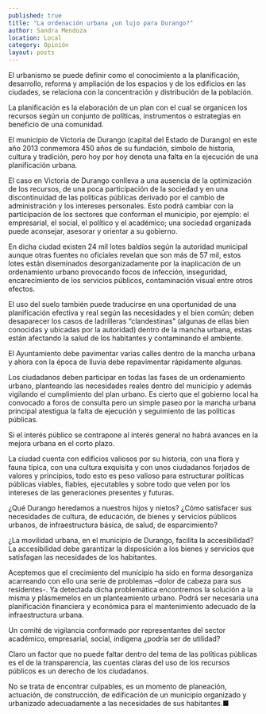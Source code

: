 ```yaml
---
published: true
title: "La ordenación urbana ¿un lujo para Durango?"
author: Sandra Mendoza
location: Local
category: Opinión
layout: posts
---
```


El urbanismo se puede definir como el conocimiento a la planificación, desarrollo, reforma y ampliación de los espacios y de los edificios en las ciudades, se relaciona con la concentración y distribución de la población.

La planificación es la elaboración de un plan con el cual se organicen los recursos según un conjunto de políticas, instrumentos o estrategias en beneficio de una comunidad.

El municipio de Victoria de Durango (capital del Estado de Durango) en este año 2013 conmemora 450 años de su fundación, símbolo de historia, cultura y tradición, pero hoy por hoy denota una falta en la ejecución de una planificación urbana. 

El caso en Victoria de Durango conlleva a una ausencia de la optimización de los recursos, de una poca participación de la sociedad y en una discontinuidad de las políticas públicas derivado por el cambio de administración y los intereses personales. Esto podrá cambiar con la participación de los sectores que conforman el municipio, por ejemplo: el empresarial, el social, el político y el académico; una sociedad organizada puede aconsejar, asesorar y orientar a su gobierno.

En dicha ciudad existen  24 mil lotes baldíos según la autoridad municipal aunque otras fuentes no oficiales revelan que son más de 57 mil,  estos lotes están diseminados desorganizadamente por la inaplicación de un ordenamiento urbano provocando focos de infección, inseguridad, encarecimiento de los servicios públicos, contaminación visual entre otros efectos.

El uso del suelo también puede traducirse en una oportunidad de una planificación efectiva y real según las necesidades y el bien común; deben desaparecer los casos de ladrilleras “clandestinas” (algunas de ellas bien conocidas y ubicadas por la autoridad) dentro de la mancha urbana, estas están afectando la salud de los habitantes y contaminando el ambiente.

El Ayuntamiento debe pavimentar varias calles dentro de la mancha urbana y ahora con la época de lluvia debe repavimentar rápidamente algunas. 

Los ciudadanos deben participar en todas las fases de un ordenamiento urbano, planteando las necesidades reales dentro del municipio y además vigilando el cumplimiento del plan urbano. Es cierto que el gobierno local ha convocado a foros de consulta pero un simple paseo por la mancha urbana principal atestigua la falta de ejecución y seguimiento de las políticas públicas.

Si el interés público se contrapone al interés general no habrá avances en la mejora urbana en el corto plazo.

La ciudad cuenta con edificios valiosos por su historia, con una flora y fauna típica, con una cultura exquisita y con unos ciudadanos forjados de valores y principios, todo esto es peso valioso para estructurar políticas públicas viables, fiables, ejecutables y sobre todo que velen por los intereses de las generaciones presentes y futuras.

¿Qué Durango heredamos a nuestros hijos y nietos? ¿Cómo satisfacer sus necesidades de cultura, de educación, de bienes y servicios públicos urbanos, de infraestructura básica, de salud, de esparcimiento?

¿La movilidad urbana, en el municipio de Durango, facilita la accesibilidad?
La accesibilidad debe garantizar la disposición a los bienes y servicios que satisfagan las necesidades de los habitantes.

Aceptemos que el crecimiento del municipio ha sido en forma desorganiza acarreando con ello una serie de problemas –dolor de cabeza para sus residentes-. Ya detectada dicha problemática encontremos la solución a la misma y plásmemelos en un planteamiento urbano. Podrá ser necesaria una planificación financiera y económica para el mantenimiento adecuado de la infraestructura urbana.

Un comité de vigilancia conformado por representantes del sector académico, empresarial, social, indígena ¿podría ser de utilidad?

Claro un factor que no puede faltar dentro del tema de las políticas públicas es el de la transparencia, las cuentas claras del uso de los recursos públicos es un derecho de los ciudadanos.

No se trata de encontrar culpables, es un momento de planeación, actuación, de construcción, de edificación de un municipio organizado y urbanizado adecuadamente a las necesidades de sus habitantes.■
